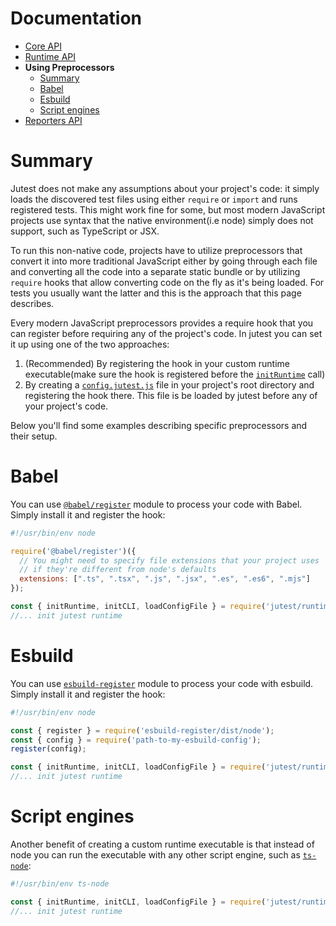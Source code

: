 # Documentation

- [Core API](https://github.com/alexeyds/jutest/blob/master/docs/core-api.md)
- [Runtime API](https://github.com/alexeyds/jutest/blob/master/docs/runtime-api.md)
- **Using Preprocessors**
  - [Summary](https://github.com/alexeyds/jutest/blob/master/docs/preprocessors.md#summary)
  - [Babel](https://github.com/alexeyds/jutest/blob/master/docs/preprocessors.md#babel)
  - [Esbuild](https://github.com/alexeyds/jutest/blob/master/docs/preprocessors.md#esbuild)
  - [Script engines](https://github.com/alexeyds/jutest/blob/master/docs/preprocessors.md#script-engines)
- [Reporters API](https://github.com/alexeyds/jutest/blob/master/docs/reporters-api.md)

# Summary

Jutest does not make any assumptions about your project's code: it simply loads the discovered test files using either `require` or `import` and runs registered tests. This might work fine for some, but most modern JavaScript projects use syntax that the native environment(i.e node) simply does not support, such as TypeScript or JSX.

To run this non-native code, projects have to utilize preprocessors that convert it into more traditional JavaScript either by going through each file and converting all the code into a separate static bundle or by utilizing `require` hooks that allow converting code on the fly as it's being loaded. For tests you usually want the latter and this is the approach that this page describes.

Every modern JavaScript preprocessors provides a require hook that you can register before requiring any of the project's code. In jutest you can set it up using one of the two approaches:

1. (Recommended) By registering the hook in your custom runtime executable(make sure the hook is registered before the [`initRuntime`](https://github.com/alexeyds/jutest/blob/master/docs/runtime-api.md#summary) call)
2. By creating a [`config.jutest.js`](https://github.com/alexeyds/jutest/tree/master?tab=readme-ov-file#config-file) file in your project's root directory and registering the hook there. This file is be loaded by jutest before any of your project's code.

Below you'll find some examples describing specific preprocessors and their setup.

# Babel

You can use [`@babel/register`](https://babeljs.io/docs/babel-register) module to process your code with Babel. Simply install it and register the hook:

```js
#!/usr/bin/env node

require('@babel/register')({
  // You might need to specify file extensions that your project uses
  // if they're different from node's defaults
  extensions: [".ts", ".tsx", ".js", ".jsx", ".es", ".es6", ".mjs"]
});

const { initRuntime, initCLI, loadConfigFile } = require('jutest/runtime');
//... init jutest runtime

```

# Esbuild

You can use [`esbuild-register`](https://github.com/egoist/esbuild-register) module to process your code with esbuild. Simply install it and register the hook:

```js
#!/usr/bin/env node

const { register } = require('esbuild-register/dist/node');
const { config } = require('path-to-my-esbuild-config');
register(config);

const { initRuntime, initCLI, loadConfigFile } = require('jutest/runtime');
//... init jutest runtime

```

# Script engines

Another benefit of creating a custom runtime executable is that instead of node you can run the executable with any other script engine, such as [`ts-node`](https://github.com/TypeStrong/ts-node?tab=readme-ov-file#shebang):

```js
#!/usr/bin/env ts-node

const { initRuntime, initCLI, loadConfigFile } = require('jutest/runtime');
//... init jutest runtime

```

